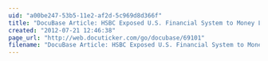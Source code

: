 ```yaml
---
uid: "a00be247-53b5-11e2-af2d-5c969d8d366f"
title: "DocuBase Article: HSBC Exposed U.S. Financial System to Money Laundering, Drug, Terrorist Financing Risks"
created: "2012-07-21 12:46:38"
page_url: "http://web.docuticker.com/go/docubase/69101"
filename: "DocuBase Article: HSBC Exposed U.S. Financial System to Money Laundering, Drug, Terrorist Financing Risks.html"
---
```

